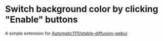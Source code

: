 
# Switch background color by clicking "Enable" buttons

A simple extension for [Automatic1111/stable-diffusion-webui](https://github.com/AUTOMATIC1111/stable-diffusion-webui)
